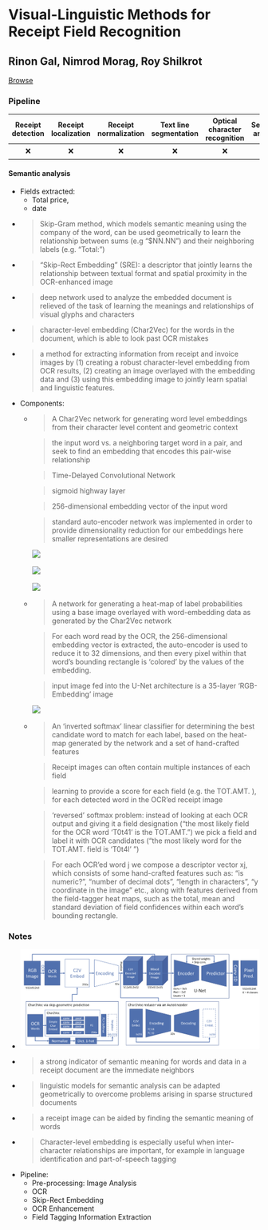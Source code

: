 # Visual-Linguistic Methods for Receipt Field Recognition

## Rinon Gal, Nimrod Morag, Roy Shilkrot

[Browse](https://link.springer.com/chapter/10.1007/978-3-030-20890-5_35)

### Pipeline

| Receipt detection | Receipt localization | Receipt normalization | Text line segmentation | Optical character recognition | Semantic analysis |
|:-----------------:|:--------------------:|:---------------------:|:----------------------:|:-----------------------------:|:-----------------:|
| ❌                 | ❌                    | ❌                     | ❌                      | ❌                             | ✔️                |

#### Semantic analysis

- Fields extracted:
  - Total price,
  - date
- > Skip-Gram method, which models semantic meaning using the company of the word, can be used geometrically to learn the relationship between sums (e.g “$NN.NN”) and their neighboring labels (e.g. “Total:”)
- > “Skip-Rect Embedding” (SRE): a descriptor that jointly learns the relationship between textual format and spatial proximity in the OCR-enhanced image
- > deep network used to analyze the embedded document is relieved of the task of learning the meanings and relationships of visual glyphs and characters
- > character-level embedding (Char2Vec) for the words in the document, which is able to look past OCR mistakes
- > a method for extracting information from receipt and invoice images by (1) creating a robust character-level embedding from OCR results, (2) creating an image overlayed with the embedding data and (3) using this embedding image to jointly learn spatial and linguistic features.
- Components:
  - > A Char2Vec network for generating word level embeddings from their character level content and geometric context
    
    > the input word vs. a neighboring target word in a pair, and seek to find an embedding that encodes this pair-wise relationship
    
    > Time-Delayed Convolutional Network
    
    > sigmoid highway layer
    
    > 256-dimensional embedding vector of the input word
    
    > standard auto-encoder network was implemented in order to provide dimensionality reduction for our embeddings here smaller representations are desired
    
    ![](/Users/piotr-mac/repos/awesome-receipt-data-extraction/reviews/images/gal2018visual/skiprectembedding.png)
    
    ![](/Users/piotr-mac/repos/awesome-receipt-data-extraction/reviews/images/gal2018visual/char2vec.png)
    
    ![](/Users/piotr-mac/repos/awesome-receipt-data-extraction/reviews/images/gal2018visual/embeddingresults.png)
  - > A network for generating a heat-map of label probabilities using a base image overlayed with word-embedding data as generated by the Char2Vec network
    
    > For each word read by the OCR, the 256-dimensional embedding vector is extracted, the auto-encoder is used to reduce it to 32 dimensions, and then every pixel within that word’s bounding rectangle is ‘colored’ by the values of the embedding.
    
    > input image fed into the U-Net architecture is a 35-layer ‘RGB-Embedding’ image
    
    ![](/Users/piotr-mac/repos/awesome-receipt-data-extraction/reviews/images/gal2018visual/fieldtaggingresults.png)
  - > An ‘inverted softmax’ linear classifier for determining the best candidate word to match for each label, based on the heat-map generated by the network and a set of hand-crafted features
    
    > Receipt images can often contain multiple instances of each field
    
    > learning to provide a score for each field (e.g. the TOT.AMT. ), for each detected word in the OCR’ed receipt image
    
    > ‘reversed’ softmax problem: instead of looking at each OCR output and giving it a field designation (“the most likely field for the OCR word ‘T0t41’ is the TOT.AMT.”) we pick a field and label it with OCR candidates (“the most likely word for the TOT.AMT. field is ‘T0t4l’ ”)
    
    > For each OCR’ed word j we compose a descriptor vector xj, which consists of some hand-crafted features such as: “is numeric?”, “number of decimal dots”, “length in characters”, “y coordinate in the image” etc., along with features derived from the field-tagger heat maps, such as the total, mean and standard deviation of field confidences within each word’s bounding rectangle.

### Notes

* ![](images/gal2018visual/architecture.png)
* > a strong indicator of semantic meaning for words and data in a receipt document are the immediate neighbors
* > linguistic models for semantic analysis can be adapted geometrically to overcome problems arising in sparse structured documents
* > a receipt image can be aided by finding the semantic meaning of words
* > Character-level embedding is especially useful when inter-character relationships are important, for example in language identification and part-of-speech tagging
* Pipeline:
  * Pre-processing: Image Analysis
  * OCR
  * Skip-Rect Embedding
  * OCR Enhancement
  * Field Tagging Information Extraction
